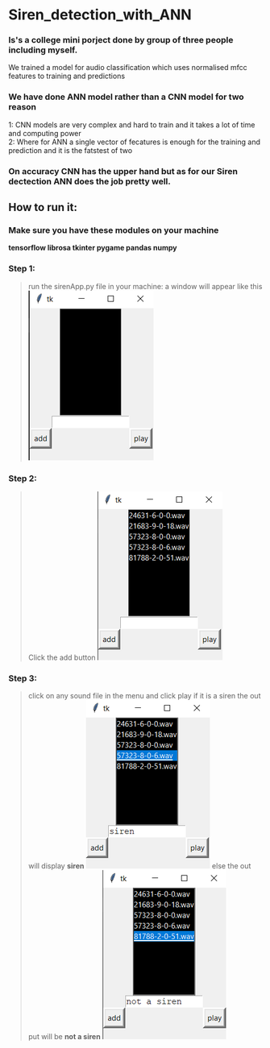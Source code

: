 # Siren_detection_with_ANN

### Is's a college mini porject done by group of three people including myself.

We trained a model for audio classification which uses normalised mfcc features to training and predictions

### We have done ANN model rather than a CNN model for two reason
  1: CNN models are very complex and hard to train and it takes a lot of time and computing power <br>
  2: Where for ANN a single vector of fecatures is enough for the training and prediction and it is the fatstest of two 


### On accuracy CNN has the upper hand but as for our Siren dectection ANN does the job pretty well.

## How to run it:

### Make sure you have these modules on your machine

**tensorflow
librosa
tkinter
pygame
pandas 
numpy**

### Step 1:
> run the sirenApp.py file in your machine:
a window will appear like this
![intial window](./img/empty.png)

### Step 2:
> Click the add button
![after add button](./img/add.png)
### Step 3:
> click on any sound file in the menu and click play
if it is a siren the out will display **siren**
![siren](./img/play_siren.png)
else the out put will be **not a siren**
![not a siren](./img/play_no_siren.png)
